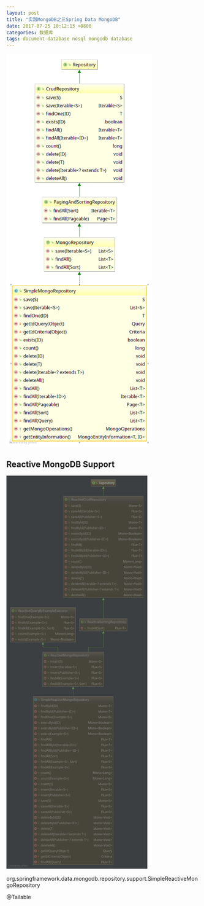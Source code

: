 ```yaml
---
layout: post
title: "实践MongoDB之三Spring Data MongoDB"
date: 2017-07-25 10:12:13 +0800
categories: 数据库
tags: document-database nosql mongodb database
---
```


![spring-data-MongoRepository](/images/spring-data-MongoRepository.png)





## Reactive MongoDB Support

![spring-data-ReactiveMongoRepository](/images/spring-data-ReactiveMongoRepository.png)

org.springframework.data.mongodb.repository.support.SimpleReactiveMongoRepository



@Tailable